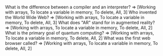 What is the difference between a compiler and an interpreter? => [Working with arrays, To locate a variable in memory, To delete, All, 3]
Who invented the World Wide Web? => [Working with arrays, To locate a variable in memory, To delete, All, 3]
What does "AR" stand for in augmented reality? => [Working with arrays, To locate a variable in memory, To delete, All, 2]
What is the primary goal of quantum computing? => [Working with arrays, To locate a variable in memory, To delete, All, 2]
What was the first web browser called? => [Working with arrays, To locate a variable in memory, To delete, All, 2]
